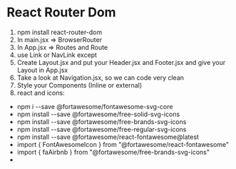 # React Router Dom

1. npm install react-router-dom
2. In main.jsx => BrowserRouter
3. In App.jsx => Routes and Route
4. use Link or NavLink except <a></a>
5. Create Layout.jsx and put your Header.jsx and Footer.jsx and give your Layout in App.jsx
6. Take a look at Navigation.jsx, so we can code very clean
7. Style your Components (Inline or external) 
8. react and icons:
- npm i --save @fortawesome/fontawesome-svg-core
- npm install --save @fortawesome/free-solid-svg-icons
- npm install --save @fortawesome/free-brands-svg-icons
- npm install --save @fortawesome/free-regular-svg-icons
- npm install --save @fortawesome/react-fontawesome@latest
- import { FontAwesomeIcon } from "@fortawesome/react-fontawesome"
- import { faAirbnb } from "@fortawesome/free-brands-svg-icons"
- <FontAwesomeIcon icon={faAirbnb} />



